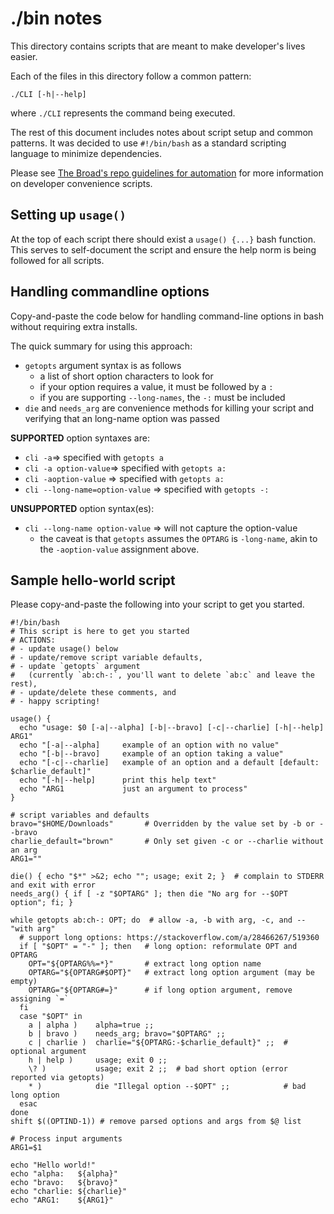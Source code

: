 # ./bin notes

This directory contains scripts that are meant to make developer's lives easier.

Each of the files in this directory follow a common pattern:

```shell
./CLI [-h|--help]
```

where `./CLI` represents the command being executed.

The rest of this document includes notes about script setup and common patterns.
It was decided to use `#!/bin/bash` as a standard scripting language to minimize dependencies.

Please see
[The Broad's repo guidelines for automation](https://broadworkbench.atlassian.net/wiki/spaces/TLR/pages/2952298505/GitHub+Repo+Standards#Repository-automation-standards)
for more information on developer convenience scripts.

## Setting up `usage()`

At the top of each script there should exist a `usage() {...}` bash function.
This serves to self-document the script and ensure the help norm is being followed for all scripts.

## Handling commandline options

Copy-and-paste the code below for handling command-line options in bash
without requiring extra installs.

The quick summary for using this approach:

- `getopts` argument syntax is as follows
  - a list of short option characters to look for
  - if your option requires a value, it must be followed by a `:`
  - if you are supporting `--long-names`, the `-:` must be included
- `die` and `needs_arg` are convenience methods for killing your script and verifying that an long-name option was passed

**SUPPORTED** option syntaxes are:

- `cli -a`=> specified with `getopts a`
- `cli -a option-value`=> specified with `getopts a:`
- `cli -aoption-value` => specified with `getopts a:`
- `cli --long-name=option-value` => specified with `getopts -:`

**UNSUPPORTED** option syntax(es):

- `cli --long-name option-value` => will not capture the option-value
  - the caveat is that `getopts` assumes the `OPTARG` is `-long-name`,
    akin to the `-aoption-value` assignment above.

## Sample hello-world script

Please copy-and-paste the following into your script to get you started.

```shell
#!/bin/bash
# This script is here to get you started
# ACTIONS:
# - update usage() below
# - update/remove script variable defaults,
# - update `getopts` argument
#   (currently `ab:ch-:`, you'll want to delete `ab:c` and leave the rest),
# - update/delete these comments, and
# - happy scripting!

usage() {
  echo "usage: $0 [-a|--alpha] [-b|--bravo] [-c|--charlie] [-h|--help] ARG1"
  echo "[-a|--alpha]     example of an option with no value"
  echo "[-b|--bravo]     example of an option taking a value"
  echo "[-c|--charlie]   example of an option and a default [default: $charlie_default]"
  echo "[-h|--help]      print this help text"
  echo "ARG1             just an argument to process"
}

# script variables and defaults
bravo="$HOME/Downloads"       # Overridden by the value set by -b or --bravo
charlie_default="brown"       # Only set given -c or --charlie without an arg
ARG1=""

die() { echo "$*" >&2; echo ""; usage; exit 2; }  # complain to STDERR and exit with error
needs_arg() { if [ -z "$OPTARG" ]; then die "No arg for --$OPT option"; fi; }

while getopts ab:ch-: OPT; do  # allow -a, -b with arg, -c, and -- "with arg"
  # support long options: https://stackoverflow.com/a/28466267/519360
  if [ "$OPT" = "-" ]; then   # long option: reformulate OPT and OPTARG
    OPT="${OPTARG%%=*}"       # extract long option name
    OPTARG="${OPTARG#$OPT}"   # extract long option argument (may be empty)
    OPTARG="${OPTARG#=}"      # if long option argument, remove assigning `=`
  fi
  case "$OPT" in
    a | alpha )    alpha=true ;;
    b | bravo )    needs_arg; bravo="$OPTARG" ;;
    c | charlie )  charlie="${OPTARG:-$charlie_default}" ;;  # optional argument
    h | help )     usage; exit 0 ;;
    \? )           usage; exit 2 ;;  # bad short option (error reported via getopts)
    * )            die "Illegal option --$OPT" ;;            # bad long option
  esac
done
shift $((OPTIND-1)) # remove parsed options and args from $@ list

# Process input arguments
ARG1=$1

echo "Hello world!"
echo "alpha:   ${alpha}"
echo "bravo:   ${bravo}"
echo "charlie: ${charlie}"
echo "ARG1:    ${ARG1}"
```
